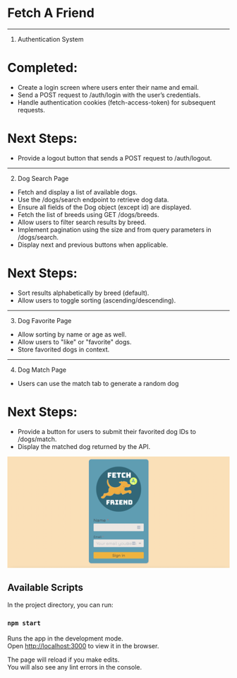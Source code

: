 # Fetch A Friend

______________

1. Authentication System
# Completed:
* Create a login screen where users enter their name and email.
* Send a POST request to /auth/login with the user’s credentials.
* Handle authentication cookies (fetch-access-token) for subsequent requests.

# Next Steps:
* Provide a logout button that sends a POST request to /auth/logout.

______________
2. Dog Search Page
* Fetch and display a list of available dogs.
* Use the /dogs/search endpoint to retrieve dog data.
* Ensure all fields of the Dog object (except id) are displayed.
* Fetch the list of breeds using GET /dogs/breeds.
* Allow users to filter search results by breed. 
* Implement pagination using the size and from query parameters in /dogs/search.
* Display next and previous buttons when applicable.

# Next Steps: 
* Sort results alphabetically by breed (default).
* Allow users to toggle sorting (ascending/descending).

______________
3. Dog Favorite Page
* Allow sorting by name or age as well.
* Allow users to "like" or "favorite" dogs.
* Store favorited dogs in context.

______________
4. Dog Match Page
* Users can use the match tab to generate a random dog

# Next Steps: 
* Provide a button for users to submit their favorited dog IDs to /dogs/match.
* Display the matched dog returned by the API.



![Image of Front-end](/src/assets/LoginPage.png)


## Available Scripts

In the project directory, you can run:

### `npm start`

Runs the app in the development mode.\
Open [http://localhost:3000](http://localhost:3000) to view it in the browser.

The page will reload if you make edits.\
You will also see any lint errors in the console.
